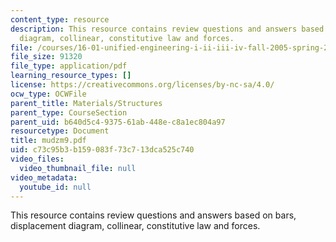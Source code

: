 ```yaml
---
content_type: resource
description: This resource contains review questions and answers based on bars, displacement
  diagram, collinear, constitutive law and forces.
file: /courses/16-01-unified-engineering-i-ii-iii-iv-fall-2005-spring-2006/c73c95b3b159083f73c713dca525c740_mudzm9.pdf
file_size: 91320
file_type: application/pdf
learning_resource_types: []
license: https://creativecommons.org/licenses/by-nc-sa/4.0/
ocw_type: OCWFile
parent_title: Materials/Structures
parent_type: CourseSection
parent_uid: b640d5c4-9375-61ab-448e-c8a1ec804a97
resourcetype: Document
title: mudzm9.pdf
uid: c73c95b3-b159-083f-73c7-13dca525c740
video_files:
  video_thumbnail_file: null
video_metadata:
  youtube_id: null
---
```

This resource contains review questions and answers based on bars, displacement diagram, collinear, constitutive law and forces.